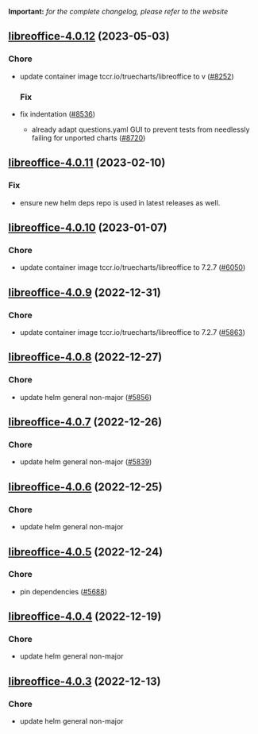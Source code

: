 **Important:**
*for the complete changelog, please refer to the website*




## [libreoffice-4.0.12](https://github.com/truecharts/charts/compare/libreoffice-4.0.11...libreoffice-4.0.12) (2023-05-03)

### Chore

- update container image tccr.io/truecharts/libreoffice to v ([#8252](https://github.com/truecharts/charts/issues/8252))
  
  ### Fix

- fix indentation ([#8536](https://github.com/truecharts/charts/issues/8536))
  - already adapt questions.yaml GUI to prevent tests from needlessly failing for unported charts ([#8720](https://github.com/truecharts/charts/issues/8720))
  
  


## [libreoffice-4.0.11](https://github.com/truecharts/charts/compare/libreoffice-4.0.10...libreoffice-4.0.11) (2023-02-10)

### Fix

- ensure new helm deps repo is used in latest releases as well.
  
  


## [libreoffice-4.0.10](https://github.com/truecharts/charts/compare/libreoffice-4.0.9...libreoffice-4.0.10) (2023-01-07)

### Chore

- update container image tccr.io/truecharts/libreoffice to 7.2.7 ([#6050](https://github.com/truecharts/charts/issues/6050))
  
  


## [libreoffice-4.0.9](https://github.com/truecharts/charts/compare/libreoffice-4.0.8...libreoffice-4.0.9) (2022-12-31)

### Chore

- update container image tccr.io/truecharts/libreoffice to 7.2.7 ([#5863](https://github.com/truecharts/charts/issues/5863))
  
  


## [libreoffice-4.0.8](https://github.com/truecharts/charts/compare/libreoffice-4.0.7...libreoffice-4.0.8) (2022-12-27)

### Chore

- update helm general non-major ([#5856](https://github.com/truecharts/charts/issues/5856))
  
  


## [libreoffice-4.0.7](https://github.com/truecharts/charts/compare/libreoffice-4.0.6...libreoffice-4.0.7) (2022-12-26)

### Chore

- update helm general non-major ([#5839](https://github.com/truecharts/charts/issues/5839))
  
  


## [libreoffice-4.0.6](https://github.com/truecharts/charts/compare/libreoffice-4.0.5...libreoffice-4.0.6) (2022-12-25)

### Chore

- update helm general non-major
  
  


## [libreoffice-4.0.5](https://github.com/truecharts/charts/compare/libreoffice-4.0.4...libreoffice-4.0.5) (2022-12-24)

### Chore

- pin dependencies ([#5688](https://github.com/truecharts/charts/issues/5688))
  
  


## [libreoffice-4.0.4](https://github.com/truecharts/charts/compare/libreoffice-4.0.3...libreoffice-4.0.4) (2022-12-19)

### Chore

- update helm general non-major
  
  


## [libreoffice-4.0.3](https://github.com/truecharts/charts/compare/libreoffice-4.0.2...libreoffice-4.0.3) (2022-12-13)

### Chore

- update helm general non-major
  
  
